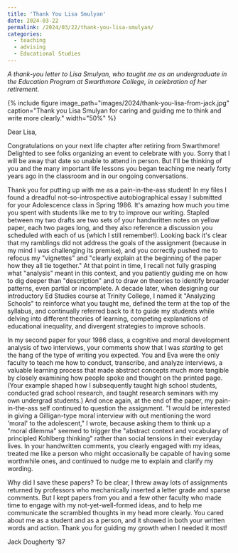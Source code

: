 ```yaml
---
title: 'Thank You Lisa Smulyan'
date: 2024-03-22
permalink: /2024/03/22/thank-you-lisa-smulyan/
categories:
  - teaching
  - advising
  - Educational Studies
---
```

*A thank-you letter to Lisa Smulyan, who taught me as an undergraduate in the Education Program at Swarthmore College, in celebration of her retirement.*

{% include figure image_path="images/2024/thank-you-lisa-from-jack.jpg" caption="Thank you Lisa Smulyan for caring and guiding me to think and write more clearly." width="50%" %}

Dear Lisa,

Congratulations on your next life chapter after retiring from Swarthmore! Delighted to see folks organizing an event to celebrate with you. Sorry that I will be away that date so unable to attend in person. But I'll be thinking of you and the many important life lessons you began teaching me nearly forty years ago in the classroom and in our ongoing conversations.

Thank you for putting up with me as a pain-in-the-ass student! In my files I found a dreadful not-so-introspective autobiographical essay I submitted for your Adolescence class in Spring 1986. It's amazing how much you time you spent with students like me to try to improve our writing. Stapled between my two drafts are two sets of your handwritten notes on yellow paper, each two pages long, and they also reference a discussion you scheduled with each of us (which I still remember!). Looking back it's clear that my ramblings did not address the goals of the assignment (because in my mind I was challenging its premise), and you correctly pushed me to refocus my "vignettes" and "clearly explain at the beginning of the paper how they all tie together." At that point in time, I recall not fully grasping what "analysis" meant in this context, and you patiently guiding me on how to dig deeper than "description" and to draw on theories to identify broader patterns, even partial or incomplete. A decade later, when designing our introductory Ed Studies course at Trinity College, I named it "Analyzing Schools" to reinforce what you taught me, defined the term at the top of the syllabus, and continually referred back to it to guide my students while delving into different theories of learning, competing explanations of educational inequality, and divergent strategies to improve schools.  

In my second paper for your 1986 class, a cognitive and moral development analysis of two interviews, your comments show that I was *starting* to get the hang of the type of writing you expected. You and Eva were the only faculty to teach me how to conduct, transcribe, and analyze interviews, a valuable learning process that made abstract concepts much more tangible by closely examining how people spoke and thought on the printed page. (Your example shaped how I subsequently taught high school students, conducted grad school research, and taught research seminars with my own undergrad students.) And once again, at the end of the paper, my pain-in-the-ass self continued to question the assignment. "I would be interested in giving a Gilligan-type moral interview with out mentioning the word 'moral' to the adolescent," I wrote, because asking them to think up a "moral dilemma" seemed to trigger the "abstract context and vocabulary of principled Kohlberg thinking" rather than social tensions in their everyday lives. In your handwritten comments, you clearly engaged with my ideas, treated me like a person who might occasionally be capable of having some worthwhile ones, and continued to nudge me to explain and clarify my wording.

Why did I save these papers? To be clear, I threw away lots of assignments returned by professors who mechanically inserted a letter grade and sparse comments. But I kept papers from you and a few other faculty who made time to engage with my not-yet-well-formed ideas, and to help me communicate the scrambled thoughts in my head more clearly. You cared about me as a student and as a person, and it showed in both your written words and action. Thank you for guiding my growth when I needed it most!

Jack Dougherty '87
